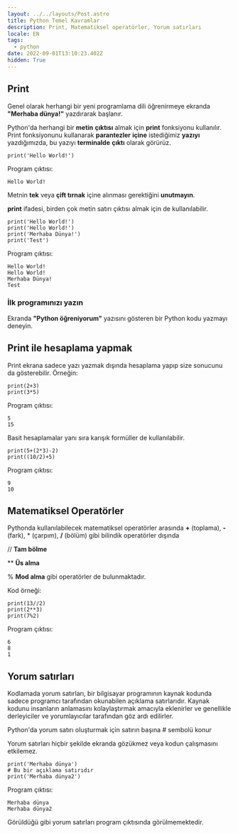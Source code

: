 ```yaml
---
layout: ../../layouts/Post.astro
title: Python Temel Kavramlar
description: Print, Matematiksel operatörler, Yorum satırları
locale: EN
tags:
  - python
date: 2022-09-01T13:10:23.402Z
hidden: True
---
```


## Print

Genel olarak herhangi bir yeni programlama dili öğrenirmeye ekranda **"Merhaba dünya!"** yazdırarak başlanır.

Python'da herhangi bir **metin** **çıktısı** almak için **print** fonksiyonu kullanılır. Print fonksiyonunu kullanarak **parantezler** **içine** istediğimiz **yazıyı** yazdığımızda, bu yazıyı **terminalde** **çıktı** olarak görürüz.

    print('Hello World!')

Program çıktısı:

    Hello World!

Metnin **tek** veya **çift tırnak** içine alınması gerektiğini **unutmayın**.

**print** ifadesi, birden çok metin satırı çıktısı almak için de kullanılabilir.

    print('Hello World!')
    print('Hello World!')
    print('Merhaba Dünya!')
    print('Test')

Program çıktısı:

    Hello World!
    Hello World!
    Merhaba Dünya!
    Test

### İlk programınızı yazın

Ekranda **"Python öğreniyorum"** yazısını gösteren bir Python kodu yazmayı deneyin.

## Print ile hesaplama yapmak

Print ekrana sadece yazı yazmak dışında hesaplama yapıp size sonucunu da gösterebilir. Örneğin:

    print(2+3)
    print(3*5)

Program çıktısı:

    5
    15

Basit hesaplamalar yanı sıra karışık formüller de kullanılabilir.

    print(5+(2*3)-2)
    print((10/2)+5)

Program çıktısı:

    9
    10

## Matematiksel Operatörler

Pythonda kullanılabilecek matematiksel operatörler arasında **+** (toplama), **-** (fark), \* (çarpım), **/** (bölüm) gibi bilindik operatörler dışında

// **Tam bölme**

\*\* **Üs alma**

% **Mod alma** gibi operatörler de bulunmaktadır.

Kod örneği:

    print(13//2)
    print(2**3)
    print(7%2)

Program çıktısı:

    6
    8
    1

## Yorum satırları

Kodlamada yorum satırları, bir bilgisayar programının kaynak kodunda sadece programcı tarafından okunabilen açıklama satırlarıdır. Kaynak kodunu insanların anlamasını kolaylaştırmak amacıyla eklenirler ve genellikle derleyiciler ve yorumlayıcılar tarafından göz ardı edilirler.

Python'da yorum satırı oluşturmak için satırın başına # sembolü konur

Yorum satırları hiçbir şekilde ekranda gözükmez veya kodun çalışmasını etkilemez.

    print('Merhaba dünya')
    # Bu bir açıklama satırıdır
    print('Merhaba dünya2')

Program çıktısı:

    Merhaba dünya
    Merhaba dünya2

Görüldüğü gibi yorum satırları program çıktısında görülmemektedir.
